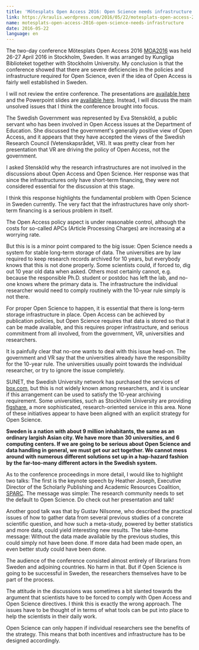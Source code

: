 ```yaml
---
title: 'Mötesplats Open Access 2016: Open Science needs infrastructure'
link: https://kraulis.wordpress.com/2016/05/22/motesplats-open-access-2016-open-science-needs-infrastructure/
name: motesplats-open-access-2016-open-science-needs-infrastructure
date: 2016-05-22
language: en
---
```

The two-day conference Mötesplats Open Access 2016 [MOA2016](http://www.kb.se/openaccess/Motesplats-Open-Access/2016/) was held 26-27 April 2016 in Stockholm, Sweden. It was arranged by Kungliga Biblioteket together with Stockholm University. My conclusion is that the conference showed that there are severe deficiencies in the policies and infrastructure required for Open Science, even if the idea of Open Access is fairly well established in Sweden.

I will not review the entire conference. The presentations are [available here](https://www.youtube.com/playlist?list=PLZVkEICvA5-HRSSr5kb-hswTHUVag5c8P) and the Powerpoint slides are [available here](http://www.kb.se/openaccess/Motesplats-Open-Access/2016/Presentationer/). Instead, I will discuss the main unsolved issues that I think the conference brought into focus.



The Swedish Government was represented by Eva Stensköld, a public servant who has been involved in Open Access issues at the Department of Education. She discussed the government's generally positive view of Open Access, and it appears that they have accepted the views of the Swedish Research Council (Vetenskapsrådet, VR). It was pretty clear from her presentation that VR are driving the policy of Open Access, not the government.

I asked Stensköld why the research infrastructures are not involved in the discussions about Open Access and Open Science. Her response was that since the infrastructures only have short-term financing, they were not considered essential for the discussion at this stage.

I think this response highlights the fundamental problem with Open Science in Sweden currently. The very fact that the infrastructures have only short-term financing is a serious problem in itself.

The Open Access policy aspect is under reasonable control, although the costs for so-called APCs (Article Processing Charges) are increasing at a worrying rate.

But this is is a minor point compared to the big issue: Open Science needs a system for stable long-term storage of data. The universities are by law required to keep research records archived for 10 years, but everybody knows that this is not done properly. Some scientists could, if forced to, dig out 10 year old data when asked. Others most certainly cannot, e.g. because the responsible Ph.D. student or postdoc has left the lab, and no-one knows where the primary data is. The infrastructure the individual researcher would need to comply routinely with the 10-year rule simply is not there.

For proper Open Science to happen, it is essential that there is long-term storage infrastructure in place. Open Access can be achieved by publication policies, but Open Science requires that data is stored so that it can be made available, and this requires proper infrastructure, and serious commitment from all involved, from the government, VR, universities and researchers.

It is painfully clear that no-one wants to deal with this issue head-on. The government and VR say that the universities already have the responsibility for the 10-year rule. The universities usually point towards the individual researcher, or try to ignore the issue completely.

SUNET, the Swedish University network has purchased the services of [box.com](https://www.box.com/en_GB/front/), but this is not widely known among researchers, and it is unclear if this arrangement can be used to satisfy the 10-year archiving requirement. Some universities, such as Stockholm University are providing [figshare](https://figshare.com/), a more sophisticated, research-oriented service in this area. None of these initiatives appear to have been aligned with an explicit strategy for Open Science.

**Sweden is a nation with about 9 million inhabitants, the same as an ordinary largish Asian city. We have more than 30 universities, and 6 computing centers. If we are going to be serious about Open Science and data handling in general, we must get our act together. We cannot mess around with numerous different solutions set up in a hap-hazard fashion by the far-too-many different actors in the Swedish system.**

As to the conference proceedings in more detail, I would like to highlight two talks: The first is the keynote speech by Heather Joseph, Executive Director of the Scholarly Publishing and Academic Resources Coalition, [SPARC](http://sparcopen.org/). The message was simple: The research community needs to set the default to Open Science. Do check out her presentation and talk!

Another good talk was that by Gustav Nilsonne, who described the practical issues of how to gather data from several previous studies of a concrete scientific question, and how such a meta-study, powered by better statistics and more data, could yield interesting new results. The take-home message: Without the data made available by the previous studies, this could simply not have been done. If more data had been made open, an even better study could have been done.

The audience of the conference consisted almost entirely of librarians from Sweden and adjoining countries. No harm in that. But if Open Science is going to be successful in Sweden, the researchers themselves have to be part of the process.

The attitude in the discussions was sometimes a bit slanted towards the argument that scientists have to be forced to comply with Open Access and Open Science directives. I think this is exactly the wrong approach. The issues have to be thought of in terms of what tools can be put into place to help the scientists in their daily work.

Open Science can only happen if individual researchers see the benefits of the strategy. This means that both incentives and infrastructure has to be designed accordingly.

